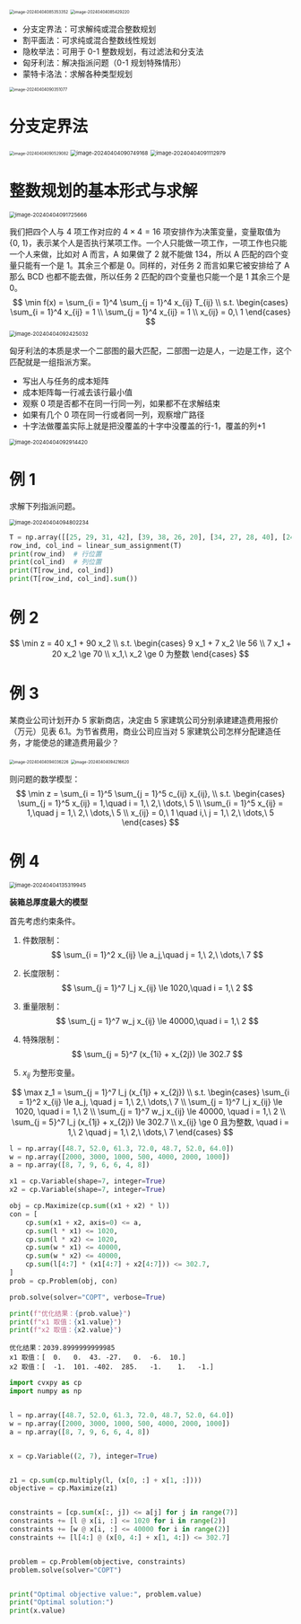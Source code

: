 <img src="https://leafalice-image.oss-cn-hangzhou.aliyuncs.com/img/2024-04-04%2Ffc2f7fc1aaf4acee2aee74f1ad3e3141--6fcf--image-20240404085353352.png" alt="image-20240404085353352" style="zoom: 50%;" />

<img src="https://leafalice-image.oss-cn-hangzhou.aliyuncs.com/img/2024-04-04%2F6ff69d3846ef1cb3cf849cac6b11b715--8ed8--image-20240404085429220.png" alt="image-20240404085429220" style="zoom: 50%;" />

- 分支定界法：可求解纯或混合整数规划
- 割平面法：可求纯或混合整数线性规划
- 隐枚举法：可用于 0-1 整数规划，有过滤法和分支法
- 匈牙利法：解决指派问题（0-1 规划特殊情形）
- 蒙特卡洛法：求解各种类型规划

<img src="https://leafalice-image.oss-cn-hangzhou.aliyuncs.com/img/2024-04-04%2F3c60eec7d4d59d5b33fd253f6d6bc5f8--c42d--image-20240404090351077.png" alt="image-20240404090351077" style="zoom: 50%;" />

# 分支定界法

<img src="https://leafalice-image.oss-cn-hangzhou.aliyuncs.com/img/2024-04-04%2F8c838b343fa7e535662850b36b99fa2d--6433--image-20240404090529082.png" alt="image-20240404090529082" style="zoom: 50%;" />

<img src="https://leafalice-image.oss-cn-hangzhou.aliyuncs.com/img/2024-04-04%2Ff4146b5ab4562f3cf651cf1812e4d7c1--6bee--image-20240404090749168.png" alt="image-20240404090749168" style="zoom:67%;" />

<img src="https://leafalice-image.oss-cn-hangzhou.aliyuncs.com/img/2024-04-04%2Fdc14ea9beca9037c8dbd3ca66c444e79--9b75--image-20240404091112979.png" alt="image-20240404091112979" style="zoom: 67%;" />

# 整数规划的基本形式与求解

<img src="https://leafalice-image.oss-cn-hangzhou.aliyuncs.com/img/2024-04-04%2F623921ba2e89ff876c82327ee2438e86--9bc8--image-20240404091725666.png" alt="image-20240404091725666" style="zoom: 67%;" />

我们把四个人与 $4$ 项工作对应的 $4 \times 4=16$ 项安排作为决策变量，变量取值为$\{0,\ 1\}$，表示某个人是否执行某项工作。一个人只能做一项工作，一项工作也只能一个人来做，比如对 A 而言，A 如果做了 2 就不能做 134，所以 A 匹配的四个变量只能有一个是 1。其余三个都是 0。同样的，对任务 2 而言如果它被安排给了 A 那么 BCD 也都不能去做，所以任务 2 匹配的四个变量也只能一个是 1 其余三个是 0。
$$
\min f(x) = \sum_{i = 1}^4 \sum_{j = 1}^4 x_{ij} T_{ij} \\
s.t.
\begin{cases}
\sum_{i = 1}^4 x_{ij} = 1 \\
\sum_{j = 1}^4 x_{ij} = 1 \\
x_{ij} = 0,\ 1
\end{cases}
$$
<img src="https://leafalice-image.oss-cn-hangzhou.aliyuncs.com/img/2024-04-04%2F28927c264e26be7287f3ac9647d00cb1--1460--image-20240404092425032.png" alt="image-20240404092425032" style="zoom:67%;" />

匈牙利法的本质是求一个二部图的最大匹配，二部图一边是人，一边是工作，这个匹配就是一组指派方案。

- 写出人与任务的成本矩阵
- 成本矩阵每一行减去该行最小值
- 观察 0 项是否都不在同一行同一列，如果都不在求解结束
- 如果有几个 0 项在同一行或者同一列，观察增广路径
- 十字法做覆盖实际上就是把没覆盖的十字中没覆盖的行-1，覆盖的列+1

<img src="https://leafalice-image.oss-cn-hangzhou.aliyuncs.com/img/2024-04-04%2Ffd4d40f7df89b04017467f1de24bc4a6--10c9--image-20240404092914420.png" alt="image-20240404092914420" style="zoom:67%;" />

# 例 1

求解下列指派问题。

<img src="https://leafalice-image.oss-cn-hangzhou.aliyuncs.com/img/2024-04-04%2F7f72db451b17bb1fb87bb461ff2eb633--e707--image-20240404094802234.png" alt="image-20240404094802234" style="zoom:67%;" />

```python
T = np.array([[25, 29, 31, 42], [39, 38, 26, 20], [34, 27, 28, 40], [24, 42, 36, 23]])
row_ind, col_ind = linear_sum_assignment(T)
print(row_ind)  # 行位置
print(col_ind)  # 列位置
print(T[row_ind, col_ind])
print(T[row_ind, col_ind].sum())
```

# 例 2

$$
\min z = 40 x_1 + 90 x_2 \\
s.t.
\begin{cases}
9 x_1 + 7 x_2 \le 56 \\
7 x_1 + 20 x_2 \ge 70 \\
x_1,\ x_2 \ge 0 为整数
\end{cases}
$$



# 例 3

某商业公司计划开办 5 家新商店，决定由 5 家建筑公司分别承建建造费用报价（万元）见表 6.1。为节省费用，商业公司应当对 5 家建筑公司怎样分配建造任务，才能使总的建造费用最少？

<img src="https://leafalice-image.oss-cn-hangzhou.aliyuncs.com/img/2024-04-04%2F00e13e83d1b3c3f20663eb8e3c0bea7d--9157--image-20240404094036226.png" alt="image-20240404094036226" style="zoom:50%;" />

<img src="https://leafalice-image.oss-cn-hangzhou.aliyuncs.com/img/2024-04-04%2F3e5cb1a50f39e7c2cd68c32f9ebd4ae2--f8e1--image-20240404094216620.png" alt="image-20240404094216620" style="zoom: 50%;" />

则问题的数学模型：
$$
\min z = \sum_{i = 1}^5 \sum_{j = 1}^5 c_{ij} x_{ij}, \\
s.t. 
\begin{cases}
\sum_{j = 1}^5 x_{ij} = 1,\quad i = 1,\ 2,\ \dots,\ 5 \\
\sum_{i = 1}^5 x_{ij} = 1,\quad j = 1,\ 2,\ \dots,\ 5 \\
x_{ij} = 0,\ 1 \quad i,\ j = 1,\ 2,\ \dots,\ 5
\end{cases}
$$

# 例 4

<img src="https://leafalice-image.oss-cn-hangzhou.aliyuncs.com/img/2024-04-04%2F61a0b7cf7733d449808067dabd3718cb--00c9--image-20240404135319945.png" alt="image-20240404135319945" style="zoom: 67%;" />

**装箱总厚度最大的模型**

首先考虑约束条件。

1. 件数限制：
   $$
   \sum_{i = 1}^2 x_{ij} \le a_j,\quad j = 1,\ 2,\ \dots,\ 7
   $$

2. 长度限制：
   $$
   \sum_{j = 1}^7 l_j x_{ij} \le 1020,\quad i = 1,\ 2
   $$

3. 重量限制：
   $$
   \sum_{j = 1}^7 w_j x_{ij} \le 40000,\quad i = 1,\ 2
   $$

4. 特殊限制：
   $$
   \sum_{j = 5}^7 (x_{1i} + x_{2j}) \le 302.7
   $$

5. $x_{ij}$ 为整形变量。

$$
\max z_1 = \sum_{j = 1}^7 l_j (x_{1j} + x_{2j}) \\ 
s.t. 
\begin{cases}
\sum_{i = 1}^2 x_{ij} \le a_j, \quad j = 1,\ 2,\ \dots,\ 7 \\ 
\sum_{j = 1}^7 l_j x_{ij} \le 1020, \quad i = 1,\ 2 \\
\sum_{j = 1}^7 w_j x_{ij} \le 40000, \quad i = 1,\ 2 \\
\sum_{j = 5}^7 l_j (x_{1j} + x_{2j}) \le 302.7 \\
x_{ij} \ge 0 且为整数, \quad i = 1,\ 2 \quad j = 1,\ 2,\ \dots,\ 7
\end{cases}
$$

```python
l = np.array([48.7, 52.0, 61.3, 72.0, 48.7, 52.0, 64.0])
w = np.array([2000, 3000, 1000, 500, 4000, 2000, 1000])
a = np.array([8, 7, 9, 6, 6, 4, 8])

x1 = cp.Variable(shape=7, integer=True)
x2 = cp.Variable(shape=7, integer=True)

obj = cp.Maximize(cp.sum((x1 + x2) * l))
con = [
    cp.sum(x1 + x2, axis=0) <= a, 
    cp.sum(l * x1) <= 1020,  
    cp.sum(l * x2) <= 1020,  
    cp.sum(w * x1) <= 40000,  
    cp.sum(w * x2) <= 40000, 
    cp.sum(l[4:7] * (x1[4:7] + x2[4:7])) <= 302.7,  
]
prob = cp.Problem(obj, con)

prob.solve(solver="COPT", verbose=True)

print(f"优化结果：{prob.value}")
print(f"x1 取值：{x1.value}")
print(f"x2 取值：{x2.value}")
```

```shell
优化结果：2039.8999999999985
x1 取值：[  0.   0.  43. -27.   0.  -6.  10.]
x2 取值：[  -1.  101. -402.  285.   -1.    1.   -1.]
```

```python
import cvxpy as cp
import numpy as np


l = np.array([48.7, 52.0, 61.3, 72.0, 48.7, 52.0, 64.0])
w = np.array([2000, 3000, 1000, 500, 4000, 2000, 1000])
a = np.array([8, 7, 9, 6, 6, 4, 8])


x = cp.Variable((2, 7), integer=True)


z1 = cp.sum(cp.multiply(l, (x[0, :] + x[1, :])))
objective = cp.Maximize(z1)


constraints = [cp.sum(x[:, j]) <= a[j] for j in range(7)]
constraints += [l @ x[i, :] <= 1020 for i in range(2)]
constraints += [w @ x[i, :] <= 40000 for i in range(2)]
constraints += [l[4:] @ (x[0, 4:] + x[1, 4:]) <= 302.7]


problem = cp.Problem(objective, constraints)
problem.solve(solver="COPT")


print("Optimal objective value:", problem.value)
print("Optimal solution:")
print(x.value)
```

